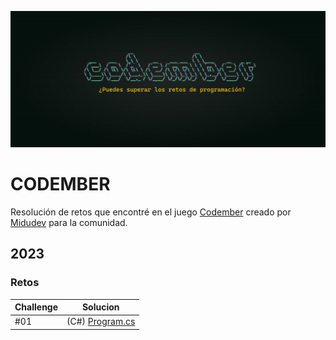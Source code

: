 ![Codember](https://raw.githubusercontent.com/JotaEmePM/codember/master/images/codember.webp)

# CODEMBER
Resolución de retos que encontré en el juego [Codember](https://codember.dev/) creado por [Midudev](https://github.com/midudev/) para la comunidad.

## 2023

### Retos
| Challenge | Solucion                                        | 
|-----------|-------------------------------------------------|
| #01       | (C#) [Program.cs](2023/CHALLENGE_01/Program.cs) |
